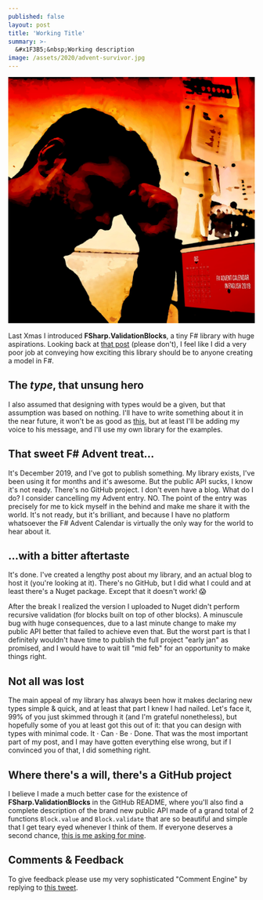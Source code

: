 ```yaml
---
published: false
layout: post
title: 'Working Title'
summary: >-
  &#x1F3B5;&nbsp;Working description
image: /assets/2020/advent-survivor.jpg
---
```


![splash](/assets/2020/advent-survivor.jpg)

Last Xmas I introduced **FSharp.ValidationBlocks**, a tiny F# library with huge aspirations. Looking back at [that post](/2019/12/19/advent-validation-blocks/) (please don't), I feel like I did a very poor job at conveying how exciting this library should be to anyone creating a model in F#.

## The *type*, that unsung hero

I also assumed that designing with types would be a given, but that assumption was based on nothing. I'll have to write something about it in the near future, it won't be as good as [this](https://fsharpforfunandprofit.com/series/designing-with-types.html), but at least I'll be adding my voice to his message, and I'll use my own library for the examples.

## That sweet F# Advent treat...

It's December 2019, and I've got to publish something. My library exists, I've been using it for months and it's awesome. But the public API sucks, I know it's not ready. There's no GitHub project. I don't even have a blog. What do I do? I consider cancelling my Advent entry. NO. The point of the entry was precisely for me to kick myself in the behind and make me share it with the world. It's not ready, but it's brilliant, and because I have no platform whatsoever the F# Advent Calendar is virtually the only way for the world to hear about it.

## ...with a bitter aftertaste

It's done. I've created a lengthy post about my library, and an actual blog to host it (you're looking at it). There's no GitHub, but I did what I could and at least there's a Nuget package. Except that it doesn't work! 😱

After the break I realized the version I uploaded to Nuget didn't perform recursive validation (for blocks built on top of other blocks). A minuscule bug with huge consequences, due to a last minute change to make my public API better that failed to achieve even that. But the worst part is that I definitely wouldn't have time to publish the full project "early jan" as promised, and I would have to wait till "mid feb" for an opportunity to make things right.

## Not all was lost

The main appeal of my library has always been how it makes declaring new types simple & quick, and at least that part I knew I had nailed. Let's face it, 99% of you just skimmed through it (and I'm grateful nonetheless), but hopefully some of you at least got this out of it: that you can design with types with minimal code. It &sdot; Can &sdot; Be &sdot; Done. That was the most important part of my post, and I may have gotten everything else wrong, but if I convinced you of that, I did something right.

## Where there's a will, there's a GitHub project

I believe I made a much better case for the existence of **FSharp.ValidationBlocks** in the GitHub README, where you'll also find a complete description of the brand new public API made of a grand total of 2 functions `Block.value` and `Block.validate` that are so beautiful and simple that I get teary eyed whenever I think of them. If everyone deserves a second chance, [this is me asking for mine](https://github.com/lfr/FSharp.ValidationBlocks).

## Comments & Feedback

To give feedback please use my very sophisticated "Comment Engine" by replying to [this tweet](https://twitter.com/fishyrock/status/1229781726970437632).

